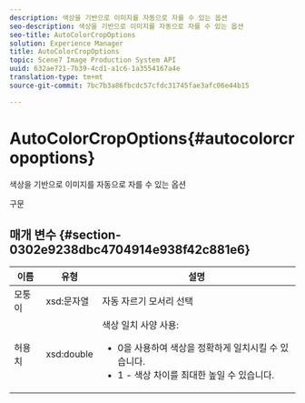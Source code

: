 ```yaml
---
description: 색상을 기반으로 이미지를 자동으로 자를 수 있는 옵션
seo-description: 색상을 기반으로 이미지를 자동으로 자를 수 있는 옵션
seo-title: AutoColorCropOptions
solution: Experience Manager
title: AutoColorCropOptions
topic: Scene7 Image Production System API
uuid: 632ae721-7b39-4cd1-a1c6-1a3554167a4e
translation-type: tm+mt
source-git-commit: 7bc7b3a86fbcdc57cfdc31745fae3afc06e44b15

---
```



# AutoColorCropOptions{#autocolorcropoptions}

색상을 기반으로 이미지를 자동으로 자를 수 있는 옵션

구문

## 매개 변수 {#section-0302e9238dbc4704914e938f42c881e6}

<table id="table_F6A0DBA37F704C2097C617A0A6767566"> 
 <thead> 
  <tr> 
   <th colname="col1" class="entry"> 이름 </th> 
   <th colname="col2" class="entry"> 유형 </th> 
   <th colname="col3" class="entry"> 설명 </th> 
  </tr> 
 </thead>
 <tbody> 
  <tr> 
   <td colname="col1"> <span class="codeph"> <span class="varname"> 모퉁이</span></span> </td> 
   <td colname="col2"> <span class="codeph"> xsd:문자열</span> </td> 
   <td colname="col3"> 자동 자르기 모서리 선택 </td> 
  </tr> 
  <tr> 
   <td colname="col1"> <span class="codeph"> <span class="varname"> 허용치</span></span> </td> 
   <td colname="col2"> <span class="codeph"> xsd:double</span> </td> 
   <td colname="col3">색상 일치 사양 사용: 
    <ul id="ul_FE5423B857AE43FCBA7A9AEA76C754CC">
     <li id="li_01E3BD0AB8DA4C408B47CB02B269404A">0을 사용하여 색상을 정확하게 일치시킬 수 있습니다. </li>
     <li id="li_FCE21384265D4ECE9C0D785F1BB32C3A">1 - 색상 차이를 최대한 높일 수 있습니다. </li>
    </ul></td> 
  </tr> 
 </tbody> 
</table>

